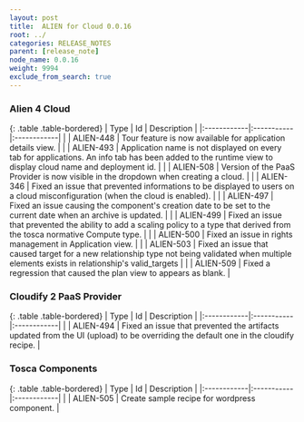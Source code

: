 ```yaml
---
layout: post
title:  ALIEN for Cloud 0.0.16
root: ../
categories: RELEASE_NOTES
parent: [release_note]
node_name: 0.0.16
weight: 9994
exclude_from_search: true
---
```






### Alien 4 Cloud

{: .table .table-bordered}
| Type        | Id         | Description |
|:------------|:-----------|:------------|
| <i class="fa fa-level-up text-primary"></i> | ALIEN-448 | Tour feature is now available for application details view. |
| <i class="fa fa-level-up text-primary"></i> | ALIEN-493 | Application name is not displayed on every tab for applications. An info tab has been added to the runtime view to display cloud name and deployment id. |
| <i class="fa fa-level-up text-primary"></i> | ALIEN-508 | Version of the PaaS Provider is now visible in the dropdown when creating a cloud. |
| <i class="fa fa-bug text-danger"></i> | ALIEN-346 | Fixed an issue that prevented informations to be displayed to users on a cloud misconfiguration (when the cloud is enabled). |
| <i class="fa fa-bug text-danger"></i> | ALIEN-497 | Fixed an issue causing the component's creation date to be set to the current date when an archive is updated. |
| <i class="fa fa-bug text-danger"></i> | ALIEN-499 | Fixed an issue that prevented the ability to add a scaling policy to a type that derived from the tosca normative Compute type. |
| <i class="fa fa-bug text-danger"></i> | ALIEN-500 | Fixed an issue in rights management in Application view. |
| <i class="fa fa-bug text-danger"></i> | ALIEN-503 | Fixed an issue that caused target for a new relationship type not being validated when multiple elements exists in relationship's valid_targets |
| <i class="fa fa-bug text-danger"></i> | ALIEN-509 | Fixed a regression that caused the plan view to appears as blank. |

### Cloudify 2 PaaS Provider

{: .table .table-bordered}
| Type        | Id         | Description |
|:------------|:-----------|:------------|
| <i class="fa fa-bug text-danger"></i> | ALIEN-494 | Fixed an issue that prevented the artifacts updated from the UI (upload) to be overriding the default one in the cloudify recipe. |

### Tosca Components

{: .table .table-bordered}
| Type        | Id         | Description |
|:------------|:-----------|:------------|
| <i class="fa fa-plus text-success"></i> | ALIEN-505 | Create sample recipe for wordpress component. |
